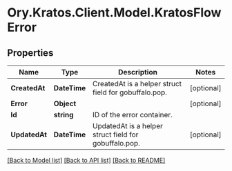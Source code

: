 # Ory.Kratos.Client.Model.KratosFlowError

## Properties

Name | Type | Description | Notes
------------ | ------------- | ------------- | -------------
**CreatedAt** | **DateTime** | CreatedAt is a helper struct field for gobuffalo.pop. | [optional] 
**Error** | **Object** |  | [optional] 
**Id** | **string** | ID of the error container. | 
**UpdatedAt** | **DateTime** | UpdatedAt is a helper struct field for gobuffalo.pop. | [optional] 

[[Back to Model list]](../README.md#documentation-for-models) [[Back to API list]](../README.md#documentation-for-api-endpoints) [[Back to README]](../README.md)

